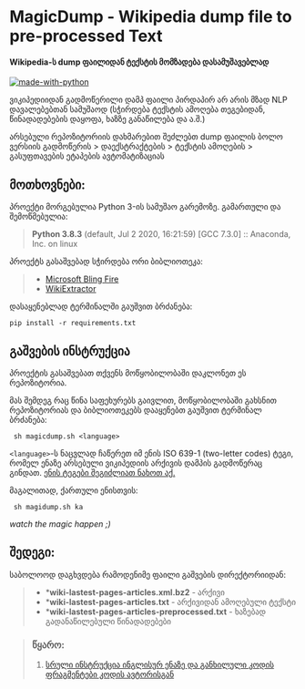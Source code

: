 # MagicDump - Wikipedia dump file to pre-processed Text
#### Wikipedia-ს dump ფაილიდან ტექსტის მომზადება დასამუშავებლად
[![made-with-python](https://img.shields.io/badge/Made%20with-Python-1f425f.svg)](https://www.python.org/)

ვიკიპედიიდან გადმოწერილი დამპ ფაილი პირდაპირ არ არის მზად NLP დავალებებთან სამუშაოდ (სჭირდება ტექსტის ამოღება თეგებიდან, წინადადებების დაყოფა, ხაზზე განაწილება და ა.შ.) 

არსებული რეპოზიტორიის დახმარებით შეძლებთ dump ფაილის ბოლო ვერსიის გადმოწერის > დაექსტრაქტების > ტექსტის ამოღების > გასუფთავების ეტაპების ავტომატიზაციას

## მოთხოვნები:

პროექტი მორგებულია Python 3-ის სამუშაო გარემოზე. გამართული და შემოწმებულია:
> **Python 3.8.3** (default, Jul  2 2020, 16:21:59) 
>[GCC 7.3.0] :: Anaconda, Inc. on linux


პროექტს გასაშვებად სჭირდება ორი ბიბლიოთეკა:

> - [Microsoft Bling Fire](https://github.com/microsoft/BlingFire)
> - [WikiExtractor](https://github.com/attardi/wikiextractor)

დასაყენებლად ტერმინალში გაუშვით ბრძანება:

```
pip install -r requirements.txt
```

## გაშვების ინსტრუქცია

პროექტის გასაშვებათ თქვენს მოწყობილობაში დაკლონეთ ეს რეპოზიტორია.

მას შემდეგ რაც წინა საფეხურებს გაივლით, მოწყობილობაში გახსნით რეპოზიტორიას და ბიბლიოთეკებს დააყენებთ გაუშვით ტერმინალ ბრძანება:

``` sh magicdump.sh <language>```

```<language>```-ს ნაცვლად ჩაწერეთ იმ ენის ISO 639-1 (two-letter codes) ტეგი, რომელ ენაზე არსებული ვიკიპედიის არქივის დამპის გადმოწერაც გინდათ.
 [ენის ტეგები შეგიძლიათ ნახოთ აქ.](https://en.wikipedia.org/wiki/List_of_ISO_639-1_codes)
 
 მაგალითად, ქართული ენისთვის:
 
``` sh magidump.sh ka```

_watch the magic happen ;)_ 

## შედეგი:

საბოლოოდ დაგხვდება რამოდენიმე ფაილი გაშვების დირექტორიიდან:

> - ***wiki-lastest-pages-articles.xml.bz2** - არქივი
> - ***wiki-lastest-pages-articles.txt** - არქივიდან ამოღებული ტექსტი
> - ***wiki-lastest-pages-articles-preprocessed.txt** - ხაზებად გადანაწილებული წინადადებები

> ### წყარო:
> 1. [სრული ინსტრუქცია ინგლისურ ენაზე და განხილული კოდის ფრაგმენტები კოდის ავტორისგან](https://towardsdatascience.com/pre-processing-a-wikipedia-dump-for-nlp-model-training-a-write-up-3b9176fdf67)